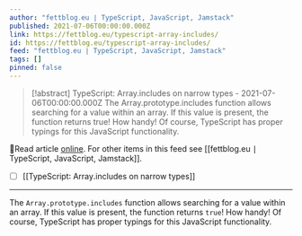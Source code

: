 ```yaml
---
author: "fettblog․eu ∣ TypeScript, JavaScript, Jamstack"
published: 2021-07-06T00:00:00.000Z
link: https://fettblog.eu/typescript-array-includes/
id: https://fettblog.eu/typescript-array-includes/
feed: "fettblog․eu ∣ TypeScript, JavaScript, Jamstack"
tags: []
pinned: false
---
```

> [!abstract] TypeScript: Array.includes on narrow types - 2021-07-06T00:00:00.000Z
> The Array.prototype.includes function allows searching for a value within an array. If this value is present, the function returns true! How handy! Of course, TypeScript has proper typings for this JavaScript functionality.

🔗Read article [online](https://fettblog.eu/typescript-array-includes/). For other items in this feed see [[fettblog․eu ∣ TypeScript, JavaScript, Jamstack]].

- [ ] [[TypeScript꞉ Array․includes on narrow types]]
- - -
The `Array.prototype.includes` function allows searching for a value within an array. If this value is present, the function returns `true`! How handy! Of course, TypeScript has proper typings for this JavaScript functionality.
